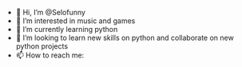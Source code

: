 - 👋 Hi, I’m @Selofunny
- 👀 I’m interested in music and games
- 🌱 I’m currently learning python
- 💞️ I’m looking to learn new skills on python and collaborate on new python projects
- 📫 How to reach me: 

<!---
Selofunny/Selofunny is a ✨ special ✨ repository because its `README.md` (this file) appears on your GitHub profile.
You can click the Preview link to take a look at your changes.
--->
